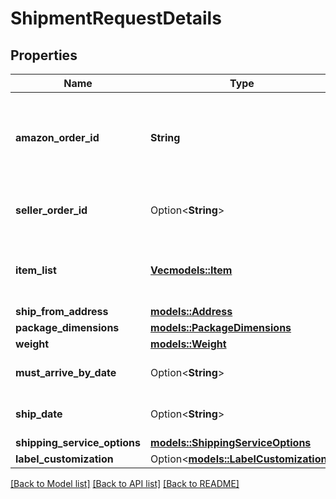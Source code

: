 # ShipmentRequestDetails

## Properties

Name | Type | Description | Notes
------------ | ------------- | ------------- | -------------
**amazon_order_id** | **String** | An Amazon-defined order identifier, in 3-7-7 format. | 
**seller_order_id** | Option<**String**> | A seller-defined order identifier. | [optional]
**item_list** | [**Vec<models::Item>**](Item.md) | The list of items you want to include in a shipment. | 
**ship_from_address** | [**models::Address**](Address.md) |  | 
**package_dimensions** | [**models::PackageDimensions**](PackageDimensions.md) |  | 
**weight** | [**models::Weight**](Weight.md) |  | 
**must_arrive_by_date** | Option<**String**> | Date-time formatted timestamp. | [optional]
**ship_date** | Option<**String**> | Date-time formatted timestamp. | [optional]
**shipping_service_options** | [**models::ShippingServiceOptions**](ShippingServiceOptions.md) |  | 
**label_customization** | Option<[**models::LabelCustomization**](LabelCustomization.md)> |  | [optional]

[[Back to Model list]](../README.md#documentation-for-models) [[Back to API list]](../README.md#documentation-for-api-endpoints) [[Back to README]](../README.md)


